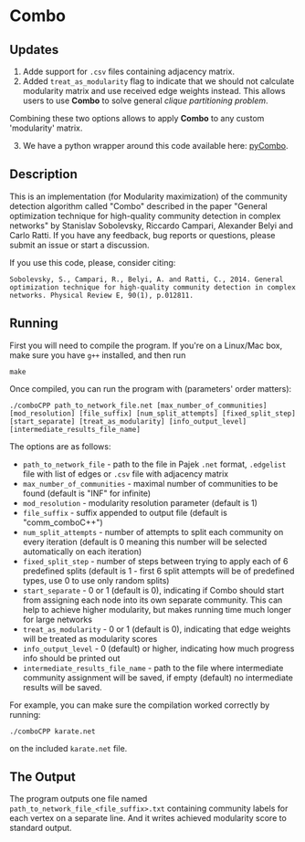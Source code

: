 # Combo

## Updates

1. Adde support for `.csv` files containing adjacency matrix.
2. Added `treat_as_modularity` flag to indicate that we should not calculate modularity matrix and use received edge weights instead. This allows users to use __Combo__ to solve general _clique partitioning problem_.

Combining these two options allows to apply __Combo__ to any custom 'modularity' matrix.

3. We have a python wrapper around this code available here: [pyCombo](https://github.com/Casyfill/pyCombo).

## Description

This is an implementation (for Modularity maximization) of the community detection algorithm called "Combo" described in the paper "General optimization technique for high-quality community detection in complex networks" by Stanislav Sobolevsky, Riccardo Campari, Alexander Belyi and Carlo Ratti.
If you have any feedback, bug reports or questions, please submit an issue or start a discussion.

If you use this code, please, consider citing:

```
Sobolevsky, S., Campari, R., Belyi, A. and Ratti, C., 2014. General optimization technique for high-quality community detection in complex networks. Physical Review E, 90(1), p.012811.
```

## Running

First you will need to compile the program. If you're on a Linux/Mac box, make
sure you have `g++` installed, and then run

```
make
```

Once compiled, you can run the program with (parameters' order matters):

```
./comboCPP path_to_network_file.net [max_number_of_communities] [mod_resolution] [file_suffix] [num_split_attempts] [fixed_split_step] [start_separate] [treat_as_modularity] [info_output_level] [intermediate_results_file_name]
```

The options are as follows:
* `path_to_network_file` - path to the file in Pajek `.net` format, `.edgelist` file with list of edges or `.csv` file with adjacency matrix  
* `max_number_of_communities` - maximal number of communities to be found
  (default is "INF" for infinite)
* `mod_resolution` - modularity resolution parameter (default is 1)
* `file_suffix` - suffix appended to output file (default is "comm_comboC++")
* `num_split_attempts` - number of attempts to split each community on every iteration (default is 0 meaning this number will be selected automatically on each iteration)
* `fixed_split_step` - number of steps between trying to apply each of 6 predefined splits (default is 1 - first 6 split attempts will be of predefined types, use 0 to use only random splits)
* `start_separate` - 0 or 1 (default is 0), indicating if Combo should start from assigning each node into its own separate community. This can help to achieve higher modularity, but makes running time much longer for large networks
* `treat_as_modularity` - 0 or 1 (default is 0), indicating that edge weights will be treated as modularity scores
* `info_output_level` - 0 (default) or higher, indicating how much progress info should be printed out
* `intermediate_results_file_name` - path to the file where intermediate community assignment will be saved, if empty (default) no intermediate results will be saved.

For example, you can make sure the compilation worked correctly by running:
```
./comboCPP karate.net
```
on the included `karate.net` file.

## The Output

The program outputs one file named `path_to_network_file_<file_suffix>.txt` containing community labels for each vertex on a separate line.  And it writes achieved modularity score to standard output.
